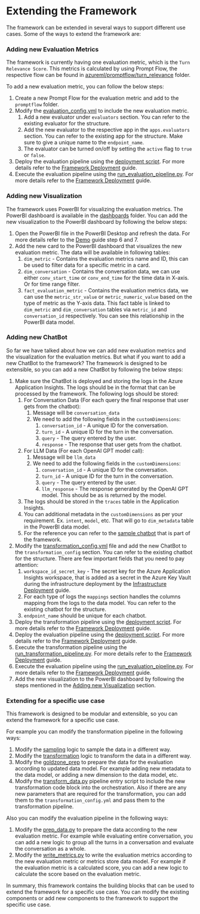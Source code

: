 # Extending the Framework

The framework can be extended in several ways to support different use cases. Some of the ways to extend the framework are:

### Adding new Evaluation Metrics

The framework is currently having one evaluation metric, which is the `Turn Relevance Score`. This metrics is calculated by using Prompt Flow, the respective flow can be found in [azureml/promptflow/turn_relevance](../azureml/promptflow/turn_relevance) folder.

To add a new evaluation metric, you can follow the below steps:

1. Create a new Prompt Flow for the evaluation metric and add to the `promptflow` folder.
1. Modify the [evaluation_config.yml](../azureml/pipeline/config/evaluation_config.yml) to include the new evaluation metric.
    1. Add a new evaluator under `evaluators` section. You can refer to the existing evaluator for the structure.
    1. Add the new evaluator to the respective app in the `apps.evaluators` section. You can refer to the existing app for the structure. Make sure to give a unique name to the `endpoint_name`.
    1. The evaluator can be turned on/off by setting the `active` flag to `true` or `false`.
1. Deploy the evaluation pipeline using the [deployment script](../azureml/pipeline/deploy/deploy_evaluation_pipeline.py). For more details refer to the [Framework Deployment](./02_Deployment.md) guide.
1. Execute the evaluation pipeline using the [run_evaluation_pipeline.py](../azureml/pipeline/run/run_evaluation_pipeline.py). For more details refer to the [Framework Deployment](./02_Deployment.md) guide.

### Adding new Visualization

The framework uses PowerBI for visualizing the evaluation metrics. The PowerBI dashboard is available in the [dashboards](../dashboards) folder. You can add the new visualization to the PowerBI dashboard by following the below steps:

1. Open the PowerBI file in the PowerBI Desktop and refresh the data. For more details refer to the [Demo](./04_Demo.md) guide step 6 and 7.
1. Add the new card to the PowerBI dashboard that visualizes the new evaluation metric. The data will be available in following tables:
    1. `dim_metric` - Contains the evaluation metrics name and ID, this can be used to filter data for a specific metric in a card.
    1. `dim_conversation` - Contains the conversation data, we can use either `conv_start_time` or `conv_end_time` for the time data in X-axis. Or for time range filter.
    1. `fact_evaluation_metric` - Contains the evaluation metrics data, we can use the `metric_str_value` or `metric_numeric_value` based on the type of metric as the Y-axis data. This fact table is linked to `dim_metric` and `dim_conversation` tables via `metric_id` and `conversation_id` respectively. You can see this relationship in the PowerBI data model.

### Adding new ChatBot

So far we have talked about how we can add new evaluation metrics and the visualization for the evaluation metrics. But what if you want to add a new ChatBot to the framework? The framework is designed to be extensible, so you can add a new ChatBot by following the below steps:

1. Make sure the ChatBot is deployed and storing the logs in the Azure Application Insights. The logs should be in the format that can be processed by the framework. The following logs should be stored:
    1. For Conversation Data (For each query the final response that user gets from the chatbot):
        1. Message will be `conversation_data`
        1. We need to add the following fields in the `customDimensions`:
            1. `conversation_id` - A unique ID for the conversation.
            1. `turn_id` - A unique ID for the turn in the conversation.
            1. `query` - The query entered by the user.
            1. `response` - The response that user gets from the chatbot.
    1. For LLM Data (For each OpenAI GPT model call):
        1. Message will be `llm_data`
        1. We need to add the following fields in the `customDimensions`:
            1. `conversation_id` - A unique ID for the conversation.
            1. `turn_id` - A unique ID for the turn in the conversation.
            1. `query` - The query entered by the user.
            1. `llm_response` - The response generated by the OpenAI GPT model. This should be as is returned by the model.
    1. The logs should be stored in the `traces` table in the Application Insights.
    1. You can additional metadata in the `customDimensions` as per your requirement. Ex. `intent`, `model`, etc. That will go to `dim_metadata` table in the PowerBI data model.
    1. For the reference you can refer to the [sample chatbot](../sample-chatbot) that is part of the framework.
1. Modify the [transformation_config.yml](../azureml/pipeline/config/transformation_config.yml) file and add the new ChatBot to the `transformation_config` section. You can refer to the existing chatbot for the structure. There are few important fields that you need to pay attention:
    1. `workspace_id_secret_key` - The secret key for the Azure Application Insights workspace, that is added as a secret in the Azure Key Vault during the infrastructure deployment by the [Infrastructure Deployment](./01_Infrastructure.md) guide.
    1. For each type of logs the `mappings` section handles the columns mapping from the logs to the data model. You can refer to the existing chatbot for the structure.
    1. `endpoint_name` should be unique for each chatbot.
1. Deploy the transformation pipeline using the [deployment script](../azureml/pipeline/deploy/deploy_transformation_pipeline.py). For more details refer to the [Framework Deployment](./02_Deployment.md) guide.
1. Deploy the evaluation pipeline using the [deployment script](../azureml/pipeline/deploy/deploy_evaluation_pipeline.py). For more details refer to the [Framework Deployment](./02_Deployment.md) guide.
1. Execute the transformation pipeline using the [run_transformation_pipeline.py](../azureml/pipeline/run/run_transformation_pipeline.py). For more details refer to the [Framework Deployment](./02_Deployment.md) guide.
1. Execute the evaluation pipeline using the [run_evaluation_pipeline.py](../azureml/pipeline/run/run_evaluation_pipeline.py). For more details refer to the [Framework Deployment](./02_Deployment.md) guide.
1. Add the new visualization to the PowerBI dashboard by following the steps mentioned in the [Adding new Visualization](#adding-new-visualization) section.

### Extending for a specific use case

This framework is designed to be modular and extensible, so you can extend the framework for a specific use case.

For example you can modify the transformation pipeline in the following ways:

1. Modify the [sampling](../src/llmevalgrader/transformation/sampling.py) logic to sample the data in a different way.
1. Modify the [transformation](../src/llmevalgrader/transformation/transform.py) logic to transform the data in a different way.
1. Modify the [goldzone_prep](../src/llmevalgrader/transformation/goldzone_prep.py) to prepare the data for the evaluation according to updated data model. For example adding new metadata to the data model, or adding a new dimension to the data model, etc.
1. Modify the [transform_data.py](../azureml/pipeline/components/code/transform_data.py) pipeline entry script to include the new transformation code block into the orchestration. Also if there are any new parameters that are required for the transformation, you can add them to the `transformation_config.yml` and pass them to the transformation pipeline.

Also you can modify the evaluation pipeline in the following ways:

1. Modify the [prep_data.py](../azureml/pipeline/components/code/prep_data.py) to prepare the data according to the new evaluation metric. For example while evaluating entire conversation, you can add a new logic to group all the turns in a conversation and evaluate the conversation as a whole.
1. Modify the [write_metrics.py](../azureml/pipeline/components/code/write_metrics.py) to write the evaluation metrics according to the new evaluation metric or metrics store data model. For example if the evaluation metric is a calculated score, you can add a new logic to calculate the score based on the evaluation metric.

In summary, this framework contains the building blocks that can be used to extend the framework for a specific use case. You can modify the existing components or add new components to the framework to support the specific use case.
